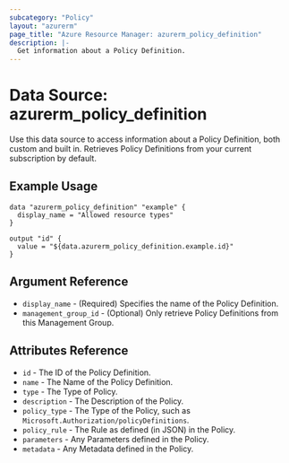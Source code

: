 ```yaml
---
subcategory: "Policy"
layout: "azurerm"
page_title: "Azure Resource Manager: azurerm_policy_definition"
description: |-
  Get information about a Policy Definition.
---
```


# Data Source: azurerm_policy_definition

Use this data source to access information about a Policy Definition, both custom and built in. Retrieves Policy Definitions from your current subscription by default.

## Example Usage

```hcl
data "azurerm_policy_definition" "example" {
  display_name = "Allowed resource types"
}

output "id" {
  value = "${data.azurerm_policy_definition.example.id}"
}
```

## Argument Reference

* `display_name` - (Required) Specifies the name of the Policy Definition.
* `management_group_id` - (Optional) Only retrieve Policy Definitions from this Management Group.


## Attributes Reference

* `id` - The ID of the Policy Definition.
* `name` - The Name of the Policy Definition.
* `type` - The Type of Policy.
* `description` - The Description of the Policy.
* `policy_type` - The Type of the Policy, such as `Microsoft.Authorization/policyDefinitions`.
* `policy_rule` - The Rule as defined (in JSON) in the Policy.
* `parameters` - Any Parameters defined in the Policy.
* `metadata` - Any Metadata defined in the Policy.

